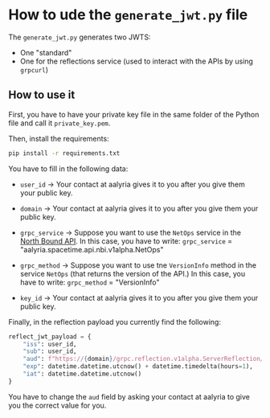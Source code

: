# How to ude the `generate_jwt.py` file
The `generate_jwt.py` generates two JWTS:
- One "standard"
- One for the reflections service (used to interact with the APIs by using `grpcurl`)

## How to use it
First, you have to have your private key file in the same folder of the Python file and call it `private_key.pem`.

Then, install the requirements:
```bash
pip install -r requirements.txt
```

You have to fill in the following data:

- `user_id` -> Your contact at aalyria gives it to you after you give them your public key.

- `domain` -> Your contact at aalyria gives it to you after you give them your public key.

- `grpc_service` -> Suppose you want to use the `NetOps` service in the [North Bound API](https://github.com/aalyria/api/blob/main/api/nbi/v1alpha/nbi.proto). In this case, you have to write: `grpc_service` = "aalyria.spacetime.api.nbi.v1alpha.NetOps"

- `grpc_method` -> Suppose you want to use tne `VersionInfo` method in the service `NetOps` (that returns the version of the API.) In this case, you have to write: `grpc_method` = "VersionInfo"

- `key_id` -> Your contact at aalyria gives it to you after you give them your public key.


Finally, in the reflection payload you currently find the following:

```python
reflect_jwt_payload = {
    "iss": user_id,
    "sub": user_id,
    "aud": f"https://{domain}/grpc.reflection.v1alpha.ServerReflection/ServerReflectionInfo",
    "exp": datetime.datetime.utcnow() + datetime.timedelta(hours=1),
    "iat": datetime.datetime.utcnow()
}
```

You have to change the `aud` field by asking your contact at aalyria to give you the correct value for you.

